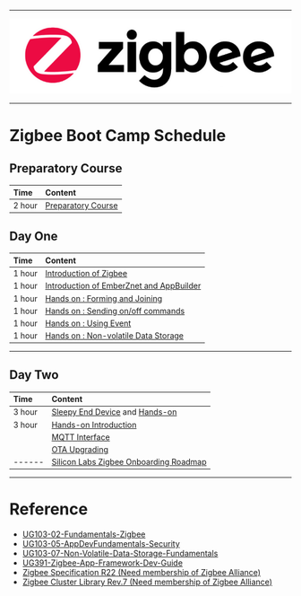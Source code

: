 ********
![zigbee](images/zigbee.png)
********


# Zigbee Boot Camp Schedule
## Preparatory Course
| Time | Content |  
|:---- |:----|    
| 2 hour | [Preparatory Course](Zigbee-Preparatory-Course) |


## Day One
| Time | Content |  
|:---- |:----|    
| 1 hour | [Introduction of Zigbee][Zigbee Introduction] |
| 1 hour | [Introduction of EmberZnet and AppBuilder][EmberZnet and WSTK] |
| 1 hour | [Hands on : Forming and Joining](Zigbee-Hands-on-Forming-and-Joining) |
| 1 hour | [Hands on : Sending on/off commands](Zigbee-Hands-on-Sending-onoff-commands) |
| 1 hour | [Hands on : Using Event](Zigbee-Hands-on-Using-Event) |
| 1 hour | [Hands on : Non-volatile Data Storage](Zigbee-Hands-on-Non-volatile-Data-Storage) |
*************
## Day Two
| Time | Content |  
|:---- |:----|    
| 3 hour | [Sleepy End Device][Zigbee-Hands-on-Sleepy-End-Device] and [Hands-on][Zigbee-Hands-on-Sleepy-End-Device-Hands-on]|
| 3 hour | [Hands-on Introduction][Zigbee-Hands-on-Gateway-OTA]
|        | [MQTT Interface][Zigbee-Hands-on-MQTT-Interface]
|        | [OTA Upgrading][Zigbee-Hands-on-OTA-Upgrading] |
| ------ | [Silicon Labs Zigbee Onboarding Roadmap][Zigbee Onboarding Roadmap] |
*************
  

# Reference
- [UG103-02-Fundamentals-Zigbee](https://www.silabs.com/documents/public/user-guides/ug103-02-fundamentals-zigbee.pdf)
- [UG103-05-AppDevFundamentals-Security](https://www.silabs.com/documents/public/user-guides/ug103-05-fundamentals-security.pdf)
- [UG103-07-Non-Volatile-Data-Storage-Fundamentals](https://www.silabs.com/documents/public/user-guides/ug103-07-non-volatile-data-storage-fundamentals.pdf)
- [UG391-Zigbee-App-Framework-Dev-Guide](https://www.silabs.com/documents/public/user-guides/ug391-zigbee-app-framework-dev-guide.pdf)
- [Zigbee Specification R22 (Need membership of Zigbee Alliance)](https://zigbee.org/)
- [Zigbee Cluster Library Rev.7 (Need membership of Zigbee Alliance)](https://zigbee.org/)

[Zigbee Introduction]: https://github.com/MarkDing/IoT-Developer-Boot-Camp-Wiki/blob/master/zigbee/Zigbee%20Basic.pptx
[EmberZnet and WSTK]: https://github.com/MarkDing/IoT-Developer-Boot-Camp-Wiki/blob/master/zigbee/EmberZnet%20and%20WSTK.pptx
[Zigbee Onboarding Roadmap]: https://github.com/MarkDing/IoT-Developer-Boot-Camp-Wiki/blob/master/zigbee/Silicon%20Labs%20ZigBee%20Onboarding%20Roadmap.pdf
[Zigbee Hands On UG]:https://github.com/MarkDing/IoT-Developer-Boot-Camp-Wiki/blob/master/zigbee/Zigbee-Hands-on-UsersGuide.docx
[Zigbee-Hands-on-Sleepy-End-Device]:https://github.com/MarkDing/IoT-Developer-Boot-Camp-Wiki/blob/master/zigbee/Zigbee%20Sleepy%20End%20device.pptx
[Zigbee-Hands-on-Sleepy-End-Device-Hands-on]:https://github.com/MarkDing/IoT-Developer-Boot-Camp-Wiki/blob/master/zigbee/Sleepy%20End%20Device%20Hands-on.pdf
[Zigbee-Hands-on-Gateway-OTA]:https://github.com/MarkDing/IoT-Developer-Boot-Camp-Wiki/blob/master/zigbee/Gateway%20Basic%20and%20OTA.pptx
[Zigbee-Hands-on-MQTT-Interface]:https://github.com/MarkDing/IoT-Developer-Boot-Camp-Wiki/blob/master/zigbee/Control%20Zigbee%20Device%20with%20MQTT%20Client.pdf
[Zigbee-Hands-on-OTA-Upgrading]:https://github.com/MarkDing/IoT-Developer-Boot-Camp-Wiki/blob/master/zigbee/OTA%20Upgrading.pdf
